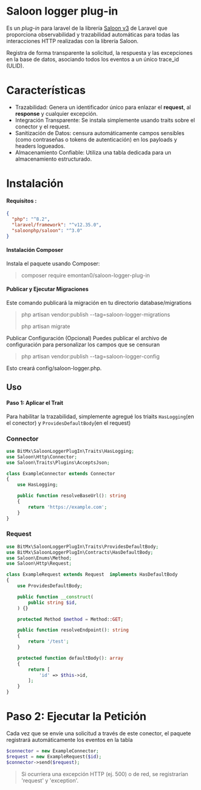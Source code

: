 # Saloon logger plug-in  
Es un *plug-in* para laravel de la librería [Saloon v3](https://docs.saloon.dev/upgrade/whats-new-in-v3) de Laravel 
que proporciona observabilidad y trazabilidad automáticas 
para todas las interacciones HTTP realizadas con la librería Saloon. 

Registra de forma transparente la solicitud, la respuesta y las excepciones en la 
base de datos, asociando todos los eventos a un único trace_id (ULID).

# Características
- Trazabilidad: Genera un identificador único para enlazar el **request**, 
 al **response** y cualquier excepción.
- Integración Transparente: Se instala simplemente usando traits sobre el 
conector y el request.
- Sanitización de Datos: censura automáticamente campos sensibles 
(como contraseñas o tokens de autenticación) en los payloads y headers 
logueados.
- Almacenamiento Confiable: Utiliza una tabla dedicada para un almacenamiento 
estructurado.
 
# Instalación
#### Requisitos :
```json    
{
  "php": "^8.2",
  "laravel/framework": "^v12.35.0",
  "saloonphp/saloon": "^3.0"
}
```
#### Instalación Composer
Instala el paquete usando Composer:
> composer require emontan0/saloon-logger-plug-in

#### Publicar y Ejecutar Migraciones
Este comando publicará la migración en tu directorio database/migrations 
> php artisan vendor:publish --tag=saloon-logger-migrations
> 
> php artisan migrate

Publicar Configuración (Opcional)
Puedes publicar el archivo de configuración para personalizar los campos que se censuran 
>  php artisan vendor:publish --tag=saloon-logger-config

Esto creará config/saloon-logger.php.

## Uso
#### Paso 1: Aplicar el Trait 
Para habilitar la trazabilidad, simplemente agregué los triaits 
`HasLogging`(en el conector) y `ProvidesDefaultBody`(en el request) 

### Connector
```php
use BitMx\SaloonLoggerPlugIn\Traits\HasLogging;
use Saloon\Http\Connector;
use Saloon\Traits\Plugins\AcceptsJson;

class ExampleConnector extends Connector
{
    use HasLogging;

    public function resolveBaseUrl(): string
    {
        return 'https://example.com';
    }
}
```
### Request
```php
use BitMx\SaloonLoggerPlugIn\Traits\ProvidesDefaultBody;
use BitMx\SaloonLoggerPlugIn\Contracts\HasDefaultBody;
use Saloon\Enums\Method;
use Saloon\Http\Request;

class ExampleRequest extends Request  implements HasDefaultBody
{
    use ProvidesDefaultBody;

    public function __construct(
        public string $id,
    ) {}

    protected Method $method = Method::GET;

    public function resolveEndpoint(): string
    {
        return '/test';
    }

    protected function defaultBody(): array
    {
        return [
            'id' => $this->id,
        ];
    }
}
```
# Paso 2: Ejecutar la Petición 
Cada vez que se envíe una solicitud a través de este conector, el paquete 
registrará automáticamente los eventos en la tabla 
```php
$connector = new ExampleConnector;
$request = new ExampleRequest($id);
$connector->send($request);
```
> Si ocurriera una excepción HTTP (ej. 500) o de red, se registrarían 'request' y 'exception'.

